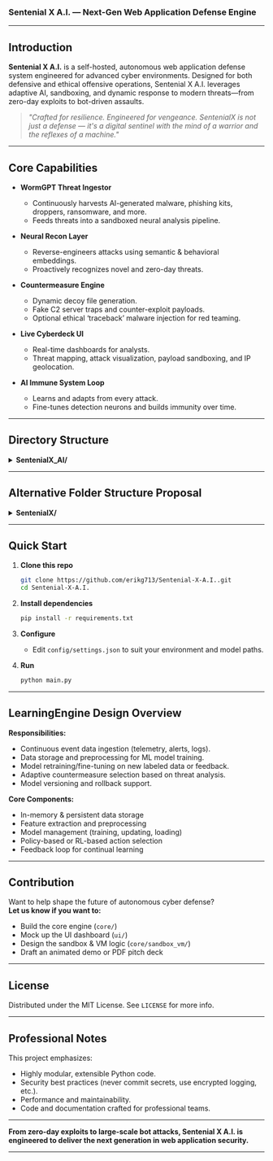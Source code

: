 ### Sentenial X A.I. — Next-Gen Web Application Defense Engine

---

## Introduction

**Sentenial X A.I.** is a self-hosted, autonomous web application defense system engineered for advanced cyber environments. Designed for both defensive and ethical offensive operations, Sentenial X A.I. leverages adaptive AI, sandboxing, and dynamic response to modern threats—from zero-day exploits to bot-driven assaults.

> *"Crafted for resilience. Engineered for vengeance. SentenialX is not just a defense — it's a digital sentinel with the mind of a warrior and the reflexes of a machine."*

---

## Core Capabilities

- **WormGPT Threat Ingestor**  
  - Continuously harvests AI-generated malware, phishing kits, droppers, ransomware, and more.
  - Feeds threats into a sandboxed neural analysis pipeline.

- **Neural Recon Layer**  
  - Reverse-engineers attacks using semantic & behavioral embeddings.
  - Proactively recognizes novel and zero-day threats.

- **Countermeasure Engine**  
  - Dynamic decoy file generation.
  - Fake C2 server traps and counter-exploit payloads.
  - Optional ethical ‘traceback’ malware injection for red teaming.

- **Live Cyberdeck UI**  
  - Real-time dashboards for analysts.
  - Threat mapping, attack visualization, payload sandboxing, and IP geolocation.

- **AI Immune System Loop**  
  - Learns and adapts from every attack.
  - Fine-tunes detection neurons and builds immunity over time.

---

## Directory Structure

<details>
<summary><strong>SentenialX_AI/</strong></summary>

```
core/
├── ai_engine.py         # AI model handlers (ML/NLP/CVE analysis)
├── analyzer.py          # Threat detection, correlation, signature matching
├── recon.py             # Smart recon engine
├── scanner.py           # AI-assisted scanner logic
├── controller.py        # Central dispatcher & automation logic
└── __init__.py

gui/
├── dashboard.py         # Main GUI logic, connects to AI output
└── visualizer/
    └── Realtimethreats.py # Live AI visualizations

utils/
├── logger.py            # Encrypted logging and alerts
├── helpers.py           # Utility functions, AI bridges
└── constants.py

data/
└── samples/
    └── Sampledata.json  # Input or dummy test data for AI analysis

config/
└── settings.json        # Configs for model paths, scan depth, modes

main.py                  # Launcher (starts GUI and backend)
README.md
requirements.txt
```
</details>

---

## Alternative Folder Structure Proposal

<details>
<summary><strong>SentenialX/</strong></summary>

```
core/
├── ingestor/               # WormGPT & threat data input
├── neural_engine/          # Deep learning classifiers, embeddings
├── sandbox_vm/             # Isolated malware execution
└── countermeasures/        # Return payload generator, deception ops

ui/
├── dashboard/              # Analyst interface
└── visualizer/             # Live threat activity map

data/
├── samples/                # Payloads, exploits, stealers
└── signatures/             # LLM-trained attack fingerprints

agents/
├── trace_agent.py          # IP tracking, C2 detection
└── retaliation_bot.py      # Red team payload delivery

config/
└── settings.json           # Behavior toggles (defense-only / counter-offensive)

README.md
```
</details>

---

## Quick Start

1. **Clone this repo**
   ```bash
   git clone https://github.com/erikg713/Sentenial-X-A.I..git
   cd Sentenial-X-A.I.
   ```

2. **Install dependencies**
   ```bash
   pip install -r requirements.txt
   ```

3. **Configure**
   - Edit `config/settings.json` to suit your environment and model paths.

4. **Run**
   ```bash
   python main.py
   ```

---

## LearningEngine Design Overview

**Responsibilities:**
- Continuous event data ingestion (telemetry, alerts, logs).
- Data storage and preprocessing for ML model training.
- Model retraining/fine-tuning on new labeled data or feedback.
- Adaptive countermeasure selection based on threat analysis.
- Model versioning and rollback support.

**Core Components:**
- In-memory & persistent data storage
- Feature extraction and preprocessing
- Model management (training, updating, loading)
- Policy-based or RL-based action selection
- Feedback loop for continual learning

---

## Contribution

Want to help shape the future of autonomous cyber defense?  
**Let us know if you want to:**
- Build the core engine (`core/`)  
- Mock up the UI dashboard (`ui/`)  
- Design the sandbox & VM logic (`core/sandbox_vm/`)  
- Draft an animated demo or PDF pitch deck

---

## License

Distributed under the MIT License. See `LICENSE` for more info.

---

## Professional Notes

This project emphasizes:
- Highly modular, extensible Python code.
- Security best practices (never commit secrets, use encrypted logging, etc.).
- Performance and maintainability.
- Code and documentation crafted for professional teams.

---

**From zero-day exploits to large-scale bot attacks, Sentenial X A.I. is engineered to deliver the next generation in web application security.**

---
